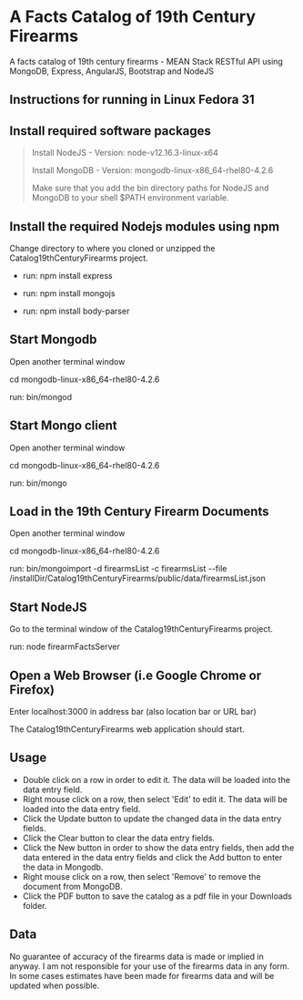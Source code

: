 A Facts Catalog of 19th Century Firearms
========================================


A facts catalog of 19th century firearms - MEAN Stack RESTful API using MongoDB, Express, AngularJS, Bootstrap and NodeJS 


Instructions for running in Linux Fedora 31
-------------------------------------------


Install required software packages
----------------------------------

> Install NodeJS  - Version: node-v12.16.3-linux-x64
>
> Install MongoDB -  Version: mongodb-linux-x86_64-rhel80-4.2.6
> 
> Make sure that you add the bin directory paths for NodeJS and MongoDB to your shell $PATH environment variable.



Install the required Nodejs modules using npm
---------------------------------------------

Change directory to where you cloned or unzipped the Catalog19thCenturyFirearms project.

* run:  npm install express

* run: npm install mongojs

* run: npm install body-parser



Start Mongodb
-------------

Open another terminal window

cd mongodb-linux-x86_64-rhel80-4.2.6

run: bin/mongod



Start Mongo client
------------------

Open another terminal window

cd mongodb-linux-x86_64-rhel80-4.2.6

run: bin/mongo



Load in the 19th Century Firearm Documents
--------------------------------------

Open another terminal window

cd mongodb-linux-x86_64-rhel80-4.2.6

run: bin/mongoimport -d firearmsList -c firearmsList --file /installDir/Catalog19thCenturyFirearms/public/data/firearmsList.json



Start NodeJS
------------

Go to the terminal window of the Catalog19thCenturyFirearms project.

run: node firearmFactsServer



Open a Web Browser (i.e Google Chrome or Firefox)
-------------------------------------------------

Enter localhost:3000 in address bar (also location bar or URL bar)

The Catalog19thCenturyFirearms web application should start.


Usage
-----
* Double click on a row in order to edit it. The data will be loaded into the data entry field.
* Right mouse click on a row, then select 'Edit' to edit it. The data will be loaded into the data entry field.
* Click the Update button to update the changed data in the data entry fields.
* Click the Clear button to clear the data entry fields.
* Click the New button in order to show the data entry fields, then add the data entered in the data entry fields and
  click the Add button to enter the data in Mongodb.
* Right mouse click on a row, then select 'Remove' to remove the document from MongoDB.
* Click the PDF button to save the catalog as a pdf file in your Downloads folder.


Data
----
No guarantee of accuracy of the firearms data is made or implied in anyway.
I am not responsible for your use of the firearms data in any form.
In some cases estimates have been made for firearms data and will be updated when possible.


